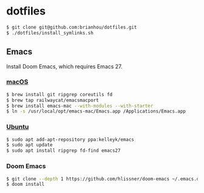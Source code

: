 # dotfiles

``` bash
$ git clone git@github.com:brianhou/dotfiles.git
$ ./dotfiles/install_symlinks.sh
```

## Emacs

Install Doom Emacs, which requires Emacs 27.

### [macOS][doom-emacs-install-macos]

```bash
$ brew install git ripgrep coreutils fd
$ brew tap railwaycat/emacsmacport
$ brew install emacs-mac --with-modules --with-starter
$ ln -s /usr/local/opt/emacs-mac/Emacs.app /Applications/Emacs.app
```

### [Ubuntu][doom-emacs-install-ubuntu]

``` bash
$ sudo apt add-apt-repository ppa:kelleyk/emacs
$ sudo apt update
$ sudo apt install ripgrep fd-find emacs27
```

[doom-emacs-install-macos]: https://github.com/hlissner/doom-emacs/blob/master/docs/getting_started.org#with-homebrew
[doom-emacs-install-ubuntu]: https://github.com/hlissner/doom-emacs/blob/master/docs/getting_started.org#ubuntu

### Doom Emacs

``` bash
$ git clone --depth 1 https://github.com/hlissner/doom-emacs ~/.emacs.d
$ doom install
```
